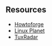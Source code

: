 <h2>Resources</h2>
<ul><li><a href="http://www.howtoforge.com/video_surveillance_zoneminder_ubuntu">Howtoforge</a>
<li><a href="http://www.linuxplanet.com/linuxplanet/tutorials/7267/1">Linux Planet</a></li>
<li><a href="http://www.tuxradar.com/content/build-your-own-surveillance-zoneminder">TuxRadar</a></li>


